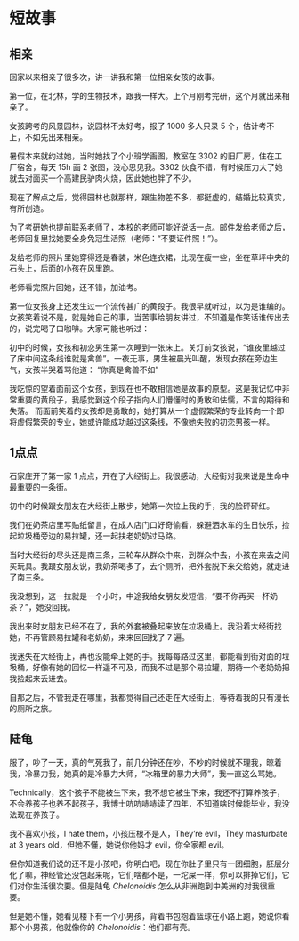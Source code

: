 # 短故事


## 相亲

回家以来相亲了很多次，讲一讲我和第一位相亲女孩的故事。

第一位，在北林，学的生物技术，跟我一样大。上个月刚考完研，这个月就出来相亲了。 

女孩跨考的风景园林，说园林不太好考，报了 1000 多人只录 5 个，估计考不上，不如先出来相亲。 

暑假本来就约过她，当时她找了个小班学画图，教室在 3302 的旧厂房，住在工厂宿舍，每天 15h 画 2 张图，没心思见我。3302 伙食不错，有时候压力大了她就去对面买一个高建民驴肉火烧，因此她也胖了不少。 

现在了解点之后，觉得园林也就那样，跟生物差不多，都挺虚的，结婚比较真实，有所创造。 

为了考研她也提前联系老师了，本校的老师可能好说话一点。邮件发给老师之后，老师回复里找她要全身免冠生活照（老师：“不要证件照！”）。 

发给老师的照片里她穿得还是春装，米色连衣裙，比现在瘦一些，坐在草坪中央的石头上，后面的小孩在风里跑。

老师看完照片回她，还不错，加油考。 


第一位女孩身上还发生过一个流传甚广的黄段子。我很早就听过，以为是谁编的。女孩笑着说不是，就是她自己的事，当苦事给朋友讲过，不知道是作笑话谁传出去的，说完喝了口咖啡。大家可能也听过： 

初中的时候，女孩和初恋男生第一次睡到一张床上。关灯前女孩说，“谁夜里越过了床中间这条线谁就是禽兽”。一夜无事，男生被晨光叫醒，发现女孩在旁边生气，女孩半哭着骂他道： “你真是禽兽不如” 

我吃惊的望着面前这个女孩，到现在也不敢相信她是故事的原型。这是我记忆中非常重要的黄段子，我感觉到这个段子指向人们懵懂时的勇敢和怯懦，不言的期待和失落。 而面前笑着的女孩却是勇敢的，她打算从一个虚假繁荣的专业转向一个即将虚假繁荣的专业，她或许能成功越过这条线，不像她失败的初恋男孩一样。


## 1点点

石家庄开了第一家 1 点点，开在了大经街上。我很感动，大经街对我来说是生命中最重要的一条街。 

初中的时候跟女朋友在大经街上散步，她第一次拉上我的手，我的脸砰砰红。 

我们在奶茶店里写贴纸留言，在成人店门口好奇偷看，躲避洒水车的生日快乐，捡起垃圾桶旁边的易拉罐，还一起扶老奶奶过马路。 

当时大经街的尽头还是南三条，三轮车从群众中来，到群众中去，小孩在来去之间买玩具。我跟女朋友说，我奶茶喝多了，去个厕所，把外套脱下来交给她，就走进了南三条。

我没想到，这一拉就是一个小时，中途我给女朋友发短信，“要不你再买一杯奶茶？”，她没回我。

我出来时女朋友已经不在了，我的外套被叠起来放在垃圾桶上。我沿着大经街找她，不再管顾易拉罐和老奶奶，来来回回找了 7 遍。 

我迷失在大经街上，再也没能牵上她的手。我每每路过这里，都能看到街对面的垃圾桶，好像有她的回忆一样遥不可及，而我不过是那个易拉罐，期待一个老奶奶把我捡起来丢进去。 

自那之后，不管我走在哪里，我都觉得自己还走在大经街上，等待着我的只有漫长的厕所之旅。


## 陆龟

服了，吵了一天，真的气死我了，前几分钟还在吵，不吵的时候就不理我，晾着我，冷暴力我，她真的是冷暴力大师，“冰箱里的暴力大师”，我一直这么骂她。 

Technically，这个孩子不能被生下来，我不想它被生下来，我还不打算养孩子，不会养孩子也养不起孩子，我博士吭吭哧哧读了四年，不知道啥时候能毕业，我没法现在养孩子。 

我不喜欢小孩，I hate them，小孩压根不是人，They’re evil，They masturbate at 3 years old，但她不懂，她说你他妈才 evil，你全家都 evil。

但你知道我们说的还不是小孩吧，你明白吧，现在你肚子里只有一团细胞，胚层分化了嘛，神经管还没包起来呢，它们啥都不是，一坨屎一样，你可以排掉它们，它们对你生活很次要。但是陆龟 _Chelonoidis_ 怎么从非洲跑到中美洲的对我很重要。 

但是她不懂，她看见楼下有一个小男孩，背着书包抱着篮球在小路上跑，她说你看那个小男孩，他就像你的 _Chelonoidis_：他们都有壳。
